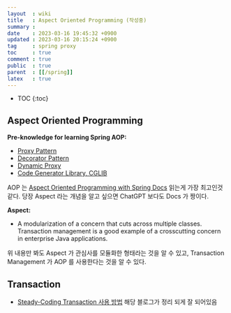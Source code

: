 ```yaml
---
layout  : wiki
title   : Aspect Oriented Programming (작성중)
summary : 
date    : 2023-03-16 19:45:32 +0900
updated : 2023-03-16 20:15:24 +0900
tag     : spring proxy
toc     : true
comment : true
public  : true
parent  : [[/spring]]
latex   : true
---
```

* TOC
{:toc}

## Aspect Oriented Programming

__Pre-knowledge for learning Spring AOP:__
- [Proxy Pattern](https://baekjungho.github.io/wiki/designpattern/designpattern-proxy/)
- [Decorator Pattern](https://baekjungho.github.io/wiki/designpattern/designpattern-decorator/)
- [Dynamic Proxy](https://baekjungho.github.io/wiki/java/java-dynamicproxy/)
- [Code Generator Library, CGLIB](https://baekjungho.github.io/wiki/java/java-cglib/)

AOP 는 [Aspect Oriented Programming with Spring Docs](https://docs.spring.io/spring-framework/docs/current/reference/html/core.html#aop) 읽는게 가장 최고인것 같다. 당장 Aspect 라는 개념을 알고 싶으면 ChatGPT 보다도 Docs 가 짱이다.

__Aspect:__
- A modularization of a concern that cuts across multiple classes. Transaction management is a good example of a crosscutting concern in enterprise Java applications.

위 내용만 봐도 Aspect 가 관심사를 모듈화한 형태라는 것을 알 수 있고, Transaction Management 가 AOP 를 사용한다는 것을 알 수 있다.

## Transaction

- [Steady-Coding Transaction 사용 방법](https://steady-coding.tistory.com/610) 해당 블로그가 정리 되게 잘 되어있음